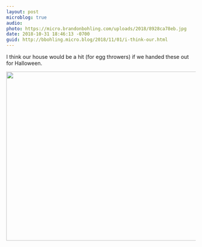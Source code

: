 ```yaml
---
layout: post
microblog: true
audio: 
photo: https://micro.brandonbohling.com/uploads/2018/8928ca78eb.jpg
date: 2018-10-31 18:46:13 -0700
guid: http://bbohling.micro.blog/2018/11/01/i-think-our.html
---
```

I think our house would be a hit (for egg throwers) if we handed these out for Halloween.

<img src="https://micro.brandonbohling.com/uploads/2018/8928ca78eb.jpg" width="600" height="450" />
